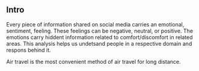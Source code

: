 ## Intro 

Every piece of information shared on social media carries an emotional, sentiment, feeling. These feelings can be negative, neutral, or positive. The emotions carry hiddent information related to comfort/discomfort in related areas. 
This analysis helps us undetsand people in a respective domain and respons behind it. 

Air travel is the most convenient method of air travel for long distance. 


